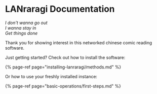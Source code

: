 # LANraragi Documentation

_I don't wanna go out_  
_I wanna stay in_  
_Get things done_

Thank you for showing interest in this networked chinese comic reading software.

Just getting started? Check out how to install the software:

{% page-ref page="installing-lanraragi/methods.md" %}

Or how to use your freshly installed instance:

{% page-ref page="basic-operations/first-steps.md" %}

